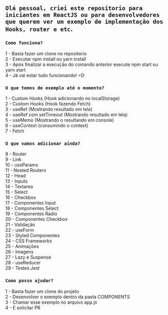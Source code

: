 ## `Olá pessoal, criei este repositorio para iniciantes em ReactJS ou para desenvolvedores que querem ver um exemplo de implementação dos Hooks, router e etc`.

### `Como funciona?`

1 - Basta fazer um clone no repositorio<br />
2 - Executar npm install ou yarn install <br />
3 - Após finalizar a execução do comando anterior execute npm start ou yarn start<br/>
4 - Já vai estar tudo funcionando! =D<br />

### `O que temos de exemplo até o momento?`

1 - Custom Hooks (Hook adicionando no localStorage)<br />
2 - Custom Hooks (Hook fazendo Fetch)<br />
3 - useRef (Mostrando resultado em tela)<br />
4 - useRef com setTimeout (Mostrando resultado em tela)<br />
5 - useMemo (Mostrando o resultando em console)<br />
6 - useContext (consumindo o context)<br />
7 - Fetch<br />

### `O que vamos adicionar ainda?`

8 - Router<br />
9 - Link<br />
10 - useParams<br />
11 - Nested Routers<br />
12 - Head<br />
13 - Inputs<br />
14 - Textarea<br />
15 - Select<br />
16 - Checkbox<br />
17 - Componentes Input<br />
18 - Componentes Select<br />
19 - Componentes Radio<br />
20 - Componentes Checkbox<br />
21 - Validação<br />
22 - useForm<br />
23 - Styled Componentes<br />
24 - CSS Frameworks<br />
25 - Animações<br />
26 - Imagens<br />
27 - Lazy e Suspense<br />
28 - useReducer<br />
29 - Testes Jest<br />

### `Como posso ajudar?`

1 - Basta fazer um clone do projeto<br />
2 - Desenvolver o exemplo dentro da pasta COMPONENTS<br />
3 - Chamar esse exemplo no arquivo app.js<br />
4 - E solicitar PR<br />
